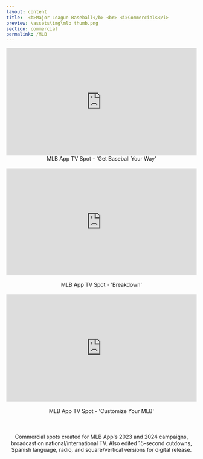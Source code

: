 ```yaml
---
layout: content
title:  <b>Major League Baseball</b> <br> <i>Commercials</i>
preview: \assets\img\mlb thumb.png
section: commercial
permalink: /MLB
---
```



<center><body>

<div style="padding:56.25% 0 0 0;position:relative;"><iframe src="https://player.vimeo.com/video/1010086820?badge=0&amp;autopause=0&amp;player_id=0&amp;app_id=58479" frameborder="0" allow="autoplay; fullscreen; picture-in-picture; clipboard-write" style="position:absolute;top:0;left:0;width:100%;height:100%;" title="Major League Baseball TV Spot, 'Get Baseball Your Way'"></iframe></div><script src="https://player.vimeo.com/api/player.js"></script>
MLB App TV Spot - 'Get Baseball Your Way'
<br>
<br>
<div style="padding:56.25% 0 0 0;position:relative;"><iframe src="https://player.vimeo.com/video/819288350?h=5d406d9e17&playsinline=0&badge=0&autopause=0&player_id=0&app_id=58479/embed" allow="autoplay; fullscreen; picture-in-picture" allowfullscreen frameborder="0" style="position:absolute;top:0;left:0;width:100%;height:100%;"></iframe></div><br>
MLB App TV Spot - 'Breakdown'
<!-- <iframe src="https://player.vimeo.com/video/819288808?h=b3dd293bdf" width="640" height="360" frameborder="0" allow="autoplay; fullscreen; picture-in-picture" allowfullscreen></iframe></body></center> -->
<br>
<br>
<div style="padding:56.25% 0 0 0;position:relative;"><iframe src="https://player.vimeo.com/video/819288808?h=b3dd293bdf&amp;playsinline=0&amp;badge=0&amp;autopause=0&amp;player_id=0&amp;app_id=58479" frameborder="0" allow="autoplay; fullscreen; picture-in-picture" allowfullscreen style="position:absolute;top:0;left:0;width:100%;height:100%;" title="MLB App TV Spot - &amp;#039;Customize Your MLB&amp;#039;"></iframe></div><script src="https://player.vimeo.com/api/player.js"></script><br>
MLB App TV Spot - 'Customize Your MLB' 
<br>
<br>
<br><br>
Commercial spots created for MLB App's 2023 and 2024 campaigns, broadcast on national/international TV. Also edited 15-second cutdowns, Spanish language, radio, and square/vertical versions for digital release. 
</body></center>


